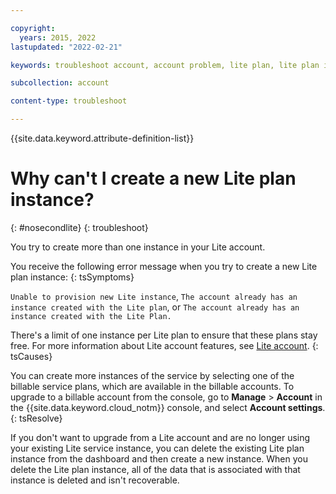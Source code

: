 ```yaml
---

copyright:
  years: 2015, 2022
lastupdated: "2022-02-21"

keywords: troubleshoot account, account problem, lite plan, lite plan instance, extra instance, create instance

subcollection: account

content-type: troubleshoot

---
```


{{site.data.keyword.attribute-definition-list}}


# Why can't I create a new Lite plan instance?
{: #nosecondlite}
{: troubleshoot}

You try to create more than one instance in your Lite account.

You receive the following error message when you try to create a new Lite plan instance:
{: tsSymptoms}

`Unable to provision new Lite instance`, `The account already has an instance created with the Lite plan`, or `The account already has an instance created with the Lite Plan.`

There's a limit of one instance per Lite plan to ensure that these plans stay free. For more information about Lite account features, see [Lite account](/docs/account?topic=account-accounts#liteaccount).
{: tsCauses}

You can create more instances of the service by selecting one of the billable service plans, which are available in the billable accounts. To upgrade to a billable account from the console, go to **Manage** > **Account** in the {{site.data.keyword.cloud_notm}} console, and select **Account settings**.
{: tsResolve}

If you don't want to upgrade from a Lite account and are no longer using your existing Lite service instance, you can delete the existing Lite plan instance from the dashboard and then create a new instance. When you delete the Lite plan instance, all of the data that is associated with that instance is deleted and isn't recoverable.
